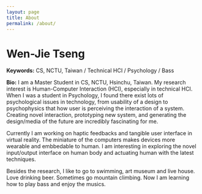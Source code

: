 ```yaml
---
layout: page
title: About
permalink: /about/
---
```


# Wen-Jie Tseng

**Keywords:** CS, NCTU, Taiwan / Technical HCI / Psychology / Bass

**Bio:** I am a Master Student in CS, NCTU, Hsinchu, Taiwan. My research interest is Human-Computer Interaction (HCI), especially in technical HCI. When I was a student in Psychology, I found there exist lots of psychological issues in technology, from usability of a design to psychophysics that how user is perceiving the interaction of a system. Creating novel interaction, prototyping new system, and generating the design/media of the future are incredibly fascinating for me. 

Currently I am working on haptic feedbacks and tangible user interface in virtual reality. The miniature of the computers makes devices more wearable and embbedable to human. I am interesting in exploring the novel input/output interface on human body and actuating human with the latest techniques.

Besides the research, I like to go to swimming, art museum and live house. Love drinking beer. Sometimes go mountain climbing. Now I am learning how to play bass and enjoy the musics.